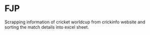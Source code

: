 # FJP
Scrapping information of  cricket worldcup from crickinfo website and sorting the match details into excel sheet.
